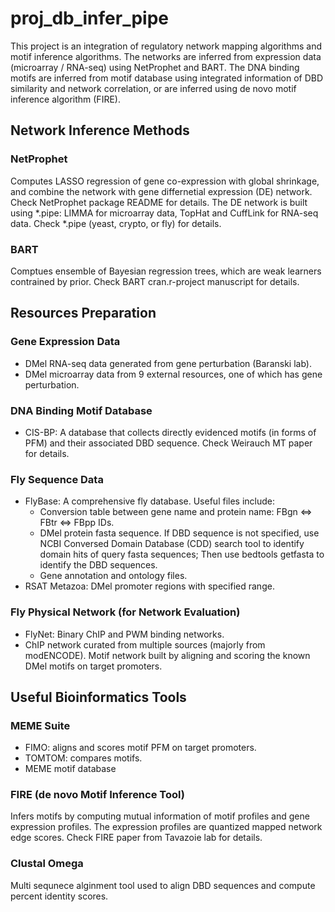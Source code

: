 # proj_db_infer_pipe

This project is an integration of regulatory network mapping algorithms and motif inference algorithms. The networks are inferred from expression data (microarray / RNA-seq) using NetProphet and BART. The DNA binding motifs are inferred from motif database using integrated information of DBD similarity and network correlation, or are inferred using de novo motif inference algorithm (FIRE). 


## Network Inference Methods

### NetProphet 

Computes LASSO regression of gene co-expression with global shrinkage, and combine the network with gene differnetial expression (DE) network. Check NetProphet package README for details. The DE network is built using *.pipe: LIMMA for microarray data, TopHat and CuffLink for RNA-seq data. Check *.pipe (yeast, crypto, or fly) for details.

### BART

Comptues ensemble of Bayesian regression trees, which are weak learners contrained by prior. Check BART cran.r-project manuscript for details.


## Resources Preparation

### Gene Expression Data

- DMel RNA-seq data generated from gene perturbation (Baranski lab).
- DMel microarray data from 9 external resources, one of which has gene perturbation. 

### DNA Binding Motif Database

- CIS-BP: A database that collects directly evidenced motifs (in forms of PFM) and their associated DBD sequence. Check Weirauch MT paper for details.

### Fly Sequence Data

- FlyBase: A comprehensive fly database. Useful files include:
	- Conversion table between gene name and protein name: FBgn <=> FBtr <=> FBpp IDs.
	- DMel protein fasta sequence. If DBD sequence is not specified, use NCBI Conversed Domain Database (CDD) search tool to identify domain hits of query fasta sequences; Then use bedtools getfasta to identify the DBD sequences.
	- Gene annotation and ontology files.
- RSAT Metazoa: DMel promoter regions with specified range. 

### Fly Physical Network (for Network Evaluation)

- FlyNet: Binary ChIP and PWM binding networks.
- ChIP network curated from multiple sources (majorly from modENCODE).
   Motif network built by aligning and scoring the known DMel motifs on target promoters.


## Useful Bioinformatics Tools

### MEME Suite

- FIMO: aligns and scores motif PFM on target promoters.
- TOMTOM: compares motifs.
- MEME motif database

### FIRE (de novo Motif Inference Tool)

Infers motifs by computing mutual information of motif profiles and gene expression profiles. The expression profiles are quantized mapped network edge scores. Check FIRE paper from Tavazoie lab for details.

### Clustal Omega

Multi sequnece alginment tool used to align DBD sequences and compute percent identity scores.
